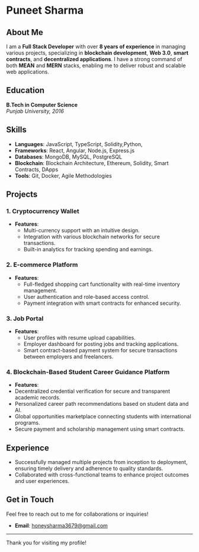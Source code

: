 # Puneet Sharma

## About Me
I am a **Full Stack Developer** with over **8 years of experience** in managing various projects, specializing in **blockchain development**, **Web 3.0**, **smart contracts**, and **decentralized applications**. I have a strong command of both **MEAN** and **MERN** stacks, enabling me to deliver robust and scalable web applications.

## Education
**B.Tech in Computer Science**  
*Punjab University, 2016*

## Skills
- **Languages**: JavaScript, TypeScript, Solidity,Python,
- **Frameworks**: React, Angular, Node.js, Express.js
- **Databases**: MongoDB, MySQL, PostgreSQL
- **Blockchain**: Blockchain Architecture, Ethereum, Solidity, Smart Contracts, DApps
- **Tools**: Git, Docker, Agile Methodologies

## Projects

### 1. Cryptocurrency Wallet
- **Features**: 
  - Multi-currency support with an intuitive design.
  - Integration with various blockchain networks for secure transactions.
  - Built-in analytics for tracking spending and earnings.

### 2. E-commerce Platform
- **Features**:
  - Full-fledged shopping cart functionality with real-time inventory management.
  - User authentication and role-based access control.
  - Payment integration with smart contracts for enhanced security.

### 3. Job Portal
- **Features**:
  - User profiles with resume upload capabilities.
  - Employer dashboard for posting jobs and tracking applications.
  - Smart contract-based payment system for secure transactions between employers and freelancers.

### 4. Blockchain-Based Student Career Guidance Platform
- **Features**:
- Decentralized credential verification for secure and transparent academic records.
- Personalized career path recommendations based on student data and AI.
- Global opportunities marketplace connecting students with international programs.
- Secure payment and scholarship management using smart contracts.

## Experience
- Successfully managed multiple projects from inception to deployment, ensuring timely delivery and adherence to quality standards.
- Collaborated with cross-functional teams to enhance project outcomes and user experiences.

## Get in Touch
Feel free to reach out to me for collaborations or inquiries!

- **Email**: honeysharma3679@gmail.com


---

Thank you for visiting my profile!
